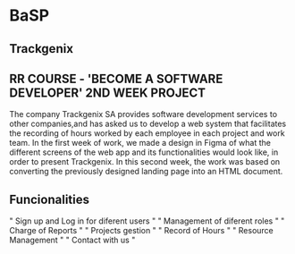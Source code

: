 # BaSP
## Trackgenix
## RR COURSE - 'BECOME A SOFTWARE DEVELOPER' 2ND WEEK PROJECT
The company Trackgenix SA provides software development services to other companies,and has asked us to develop a web system that facilitates the recording of hours worked by each employee in each project and work team.
In the first week of work, we made a design in Figma of what the different screens of the web app and its functionalities would look like, in order to present Trackgenix.
In this second week, the work was based on converting the previously designed landing page into an HTML document.
## Funcionalities
" Sign up and Log in for diferent users "
" Management of diferent roles "
" Charge of Reports "
" Projects gestion "
" Record of Hours "
" Resource Management "
" Contact with us "
